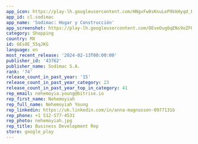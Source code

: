 ```yaml
---
app_icon: https://play-lh.googleusercontent.com/HNgxFw0sKnuLeP9bkHyqd_ETF7llvVCTZNKjoNC7gRJIHz5sAvlrT_yq1xd26kUESI3T
app_id: cl.sodimac
app_name: 'Sodimac: Hogar y Construcción'
app_screenshot: https://play-lh.googleusercontent.com/OEveOug6qENs9oZF020_tD4FTlqzjA3hPoudY8vxU8qR2jDX1ve_Ea3Yry4BPX0ImfC7
category: Shopping
country: MX
id: 6Es8E_55qJKG
language: en
most_recent_release: '2024-02-13T00:00:00'
publisher_id: '43762'
publisher_name: Sodimac S.A.
rank: '74'
release_count_in_past_year: '15'
release_count_in_past_year_category: 23
release_count_in_past_year_top_in_category: 41
rep_email: nehemoyia.young@bitrise.io
rep_first_name: Nehemoyiah
rep_full_name: Nehemoyiah Young
rep_linkedin: https://uk.linkedin.com/in/anna-magnussen-0977131b
rep_phone: +1 512-577-4531
rep_photo: nehemoyiah.jpg
rep_title: Business Development Rep
store: google_play
---
```

